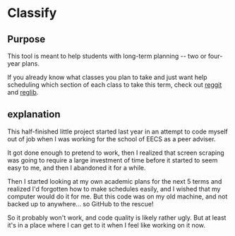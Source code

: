 Classify
========

Purpose
-------

This tool is meant to help students with long-term planning -- two or 
four-year plans. 

If you already know what classes you plan to take and just want help 
scheduling which section of each class to take this term, check out 
[reggit][reggit] and [reglib][reglib].

[reggit]:https://github.com/ngokevin/reggit
[reglib]:https://github.com/thedjpetersen/reglib

explanation
-----------

This half-finished little project started last year in an attempt to code
myself out of job when I was working for the school of EECS as a peer adviser.


It got done enough to pretend to work, then I realized that screen scraping
was going to require a large investment of time before it started to seem easy
to me, and then I abandoned it for a while. 


Then I started looking at my own academic plans for the next 5 terms and
realized I'd forgotten how to make schedules easily, and I wished that my
computer would do it for me. But this code was on my old machine, and not
backed up to anywhere... so GitHub to the rescue! 


So it probably won't work, and code quality is likely rather ugly. But at
least it's in a place where I can get to it when I feel like working on it
now.
